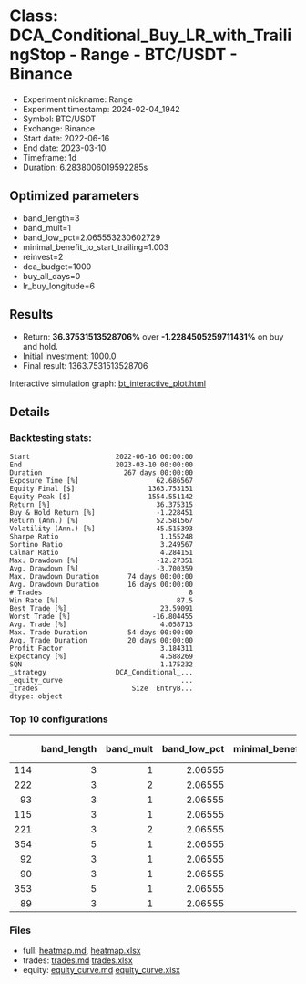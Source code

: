 # Class: DCA_Conditional_Buy_LR_with_TrailingStop - Range - BTC/USDT - Binance

- Experiment nickname: Range 
- Experiment timestamp: 2024-02-04_1942 
- Symbol: BTC/USDT
- Exchange: Binance
- Start date: 2022-06-16
- End date: 2023-03-10
- Timeframe: 1d
- Duration: 6.2838006019592285s

## Optimized parameters

- band_length=3
- band_mult=1
- band_low_pct=2.065553230602729
- minimal_benefit_to_start_trailing=1.003
- reinvest=2
- dca_budget=1000
- buy_all_days=0
- lr_buy_longitude=6

## Results

- Return: **36.37531513528706%** over **-1.2284505259711431%** on buy and hold.
- Initial investment: 1000.0
- Final result: 1363.7531513528706

Interactive simulation graph: [bt_interactive_plot.html](bt_interactive_plot.html)

## Details 
### Backtesting stats:

```
Start                     2022-06-16 00:00:00
End                       2023-03-10 00:00:00
Duration                    267 days 00:00:00
Exposure Time [%]                   62.686567
Equity Final [$]                  1363.753151
Equity Peak [$]                   1554.551142
Return [%]                          36.375315
Buy & Hold Return [%]               -1.228451
Return (Ann.) [%]                   52.581567
Volatility (Ann.) [%]               45.515393
Sharpe Ratio                         1.155248
Sortino Ratio                        3.249567
Calmar Ratio                         4.284151
Max. Drawdown [%]                   -12.27351
Avg. Drawdown [%]                   -3.700359
Max. Drawdown Duration       74 days 00:00:00
Avg. Drawdown Duration       16 days 00:00:00
# Trades                                    8
Win Rate [%]                             87.5
Best Trade [%]                       23.59091
Worst Trade [%]                    -16.804455
Avg. Trade [%]                       4.058713
Max. Trade Duration          54 days 00:00:00
Avg. Trade Duration          20 days 00:00:00
Profit Factor                        3.184311
Expectancy [%]                       4.588269
SQN                                  1.175232
_strategy                 DCA_Conditional_...
_equity_curve                             ...
_trades                       Size  EntryB...
dtype: object
```

### Top 10 configurations

|     |   band_length |   band_mult |   band_low_pct |   minimal_benefit_to_start_trailing |   reinvest |   dca_budget |   buy_all_days |   lr_buy_longitude |   Return [%] |
|----:|--------------:|------------:|---------------:|------------------------------------:|-----------:|-------------:|---------------:|-------------------:|-------------:|
| 114 |             3 |           1 |        2.06555 |                               1.003 |          2 |         1000 |              0 |                  6 |      36.3753 |
| 222 |             3 |           2 |        2.06555 |                               1.003 |          2 |          500 |              0 |                  4 |      34.727  |
|  93 |             3 |           1 |        2.06555 |                               1.003 |          2 |          500 |              0 |                  7 |      34.6732 |
| 115 |             3 |           1 |        2.06555 |                               1.003 |          2 |         1000 |              0 |                  7 |      34.3221 |
| 221 |             3 |           2 |        2.06555 |                               1.003 |          2 |          500 |              0 |                  3 |      34.191  |
| 354 |             5 |           1 |        2.06555 |                               1.003 |          2 |          500 |              0 |                  4 |      33.0356 |
|  92 |             3 |           1 |        2.06555 |                               1.003 |          2 |          500 |              0 |                  6 |      32.8915 |
|  90 |             3 |           1 |        2.06555 |                               1.003 |          2 |          500 |              0 |                  4 |      32.6934 |
| 353 |             5 |           1 |        2.06555 |                               1.003 |          2 |          500 |              0 |                  3 |      32.6701 |
|  89 |             3 |           1 |        2.06555 |                               1.003 |          2 |          500 |              0 |                  3 |      32.271  |

### Files

- full: [heatmap.md](heatmap_df.md), [heatmap.xlsx](heatmap_df.xlsx) 
- trades: [trades.md](trades.md) [trades.xlsx](trades.xlsx)
- equity: [equity_curve.md](equity_curve.md) [equity_curve.xlsx](equity_curve.xlsx)

